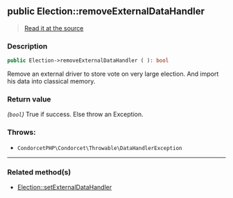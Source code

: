 ## public Election::removeExternalDataHandler

> [Read it at the source](https://github.com/julien-boudry/Condorcet/blob/master/src/Election.php#L481)

### Description    

```php
public Election->removeExternalDataHandler ( ): bool
```

Remove an external driver to store vote on very large election. And import his data into classical memory.
    

### Return value   

*(`bool`)* True if success. Else throw an Exception.



### Throws:   

* ```CondorcetPHP\Condorcet\Throwable\DataHandlerException``` 

---------------------------------------

### Related method(s)      

* [Election::setExternalDataHandler](/Docs/api-reference/Election%20Class/Election--setExternalDataHandler.md)    

